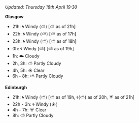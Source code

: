 *Updated: Thursday 18th April 19:30*

**Glasgow**

* 21h: :cyclone: Windy (:partly_sunny:) [:partly_sunny: as of 21h]
* 22h: :cyclone: Windy (:partly_sunny:) [:partly_sunny: as of 17h]
* 23h: :cyclone: Windy (:partly_sunny:) [:partly_sunny: as of 18h]
* 0h: :cyclone: Windy (:partly_sunny:) [:partly_sunny: as of 19h]
* 1h: :cloud: Cloudy
* 2h, 3h: :partly_sunny: Partly Cloudy
* 4h, 5h: :sunny: Clear
* 6h - 8h: :partly_sunny: Partly Cloudy

**Edinburgh**

* 21h: :cyclone: Windy (:partly_sunny:) [:partly_sunny: as of 19h, :cyclone:(:partly_sunny:) as of 20h, :umbrella: as of 21h]
* 22h - 3h: :cyclone: Windy (:sunny:)
* 4h - 7h: :sunny: Clear
* 8h: :partly_sunny: Partly Cloudy

